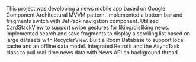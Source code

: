 This project was developing a news mobile app based on Google Component Architectural MVVM pattern.
Implemented a bottom bar and fragments switch with JetPack navigation component.
Utilized CardStackView to support swipe gestures for liking/disliking news.
Implemented search and save fragments to display a scrolling list based on large datasets with RecyclerView.
Built a Room Database to support local cache and an offline data model.
Integrated Retrofit and the AsyncTask class to pull real-time news data with News API on background thread.
